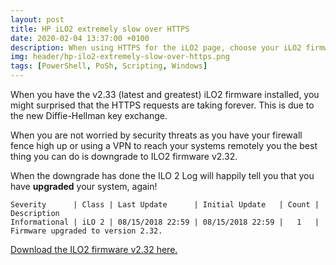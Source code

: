```yaml
---
layout: post
title: HP iLO2 extremely slow over HTTPS
date: 2020-02-04 13:37:00 +0100
description: When using HTTPS for the iLO2 page, choose your iLO2 firmware wisely.
img: header/hp-ilo2-extremely-slow-over-https.png
tags: [PowerShell, PoSh, Scripting, Windows]
---
```

When you have the v2.33 (latest and greatest) iLO2 firmware installed, you might surprised that the HTTPS requests are taking forever. This is due to the new Diffie-Hellman key exchange.

When you are not worried by security threats as you have your firewall fence high up or using a VPN to reach your systems remotely you the best thing you can do is downgrade to ILO2 firmware v2.32.

When the downgrade has done the ILO 2 Log will happily tell you that you have **upgraded** your system, again!

```
Severity      | Class | Last Update      | Initial Update   | Count | Description
Informational | iLO 2 | 08/15/2018 22:59 | 08/15/2018 22:59 |   1   | Firmware upgraded to version 2.32. 
```

[Download the ILO2 firmware v2.32 here.](/assets/bin/hp-firmware-ilo2-2.32-1.1.zip)
